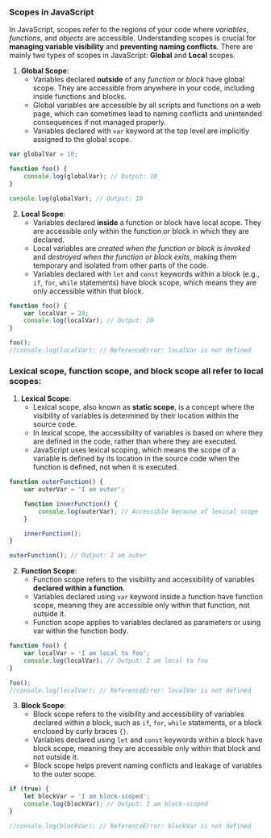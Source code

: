 ### Scopes in JavaScript

In JavaScript, scopes refer to the regions of your code where *variables*, *functions*, and *objects* are accessible. Understanding scopes is crucial for **managing variable visibility** and **preventing naming conflicts**. There are mainly two types of scopes in JavaScript: **Global** and **Local** scopes.

1. **Global Scope**:
    * Variables declared **outside** of any *function* or *block* have global scope. They are accessible from anywhere in your code, including inside functions and blocks.
    * Global variables are accessible by all scripts and functions on a web page, which can sometimes lead to naming conflicts and unintended consequences if not managed properly.
    * Variables declared with `var` keyword at the top level are implicitly assigned to the global scope.

```js
var globalVar = 10;

function foo() {
    console.log(globalVar); // Output: 10
}

console.log(globalVar); // Output: 10
```

2. **Local Scope**:
    * Variables declared **inside** a function or block have local scope. They are accessible only within the function or block in which they are declared.
    * Local variables are *created when the function or block is invoked* and *destroyed when the function or block exits*, making them temporary and isolated from other parts of the code.
    * Variables declared with `let` and `const` keywords within a block (e.g., `if`, `for`, `while` statements) have block scope, which means they are only accessible within that block.

```js
function foo() {
    var localVar = 20;
    console.log(localVar); // Output: 20
}

foo();
//console.log(localVar); // ReferenceError: localVar is not defined
```

### Lexical scope, function scope, and block scope all refer to local scopes:

1. **Lexical Scope**:
    * Lexical scope, also known as **static scope**, is a concept where the visibility of variables is determined by their location within the source code.
    * In lexical scope, the accessibility of variables is based on where they are defined in the code, rather than where they are executed.
    * JavaScript uses lexical scoping, which means the scope of a variable is defined by its location in the source code when the function is defined, not when it is executed.

```js
function outerFunction() {
    var outerVar = 'I am outer';

    function innerFunction() {
        console.log(outerVar); // Accessible because of lexical scope
    }

    innerFunction();
}

outerFunction(); // Output: I am outer
```

2. **Function Scope**:
    * Function scope refers to the visibility and accessibility of variables **declared within a function**.
    * Variables declared using `var` keyword inside a function have function scope, meaning they are accessible only within that function, not outside it.
    * Function scope applies to variables declared as parameters or using var within the function body.

```js
function foo() {
    var localVar = 'I am local to foo';
    console.log(localVar); // Output: I am local to foo
}

foo();
//console.log(localVar); // ReferenceError: localVar is not defined
```

3. **Block Scope**:
    * Block scope refers to the visibility and accessibility of variables declared within a block, such as `if`, `for`, `while` statements, or a block enclosed by curly braces `{}`.
    * Variables declared using `let` and `const` keywords within a block have block scope, meaning they are accessible only within that block and not outside it.
    * Block scope helps prevent naming conflicts and leakage of variables to the outer scope.

```js
if (true) {
    let blockVar = 'I am block-scoped';
    console.log(blockVar); // Output: I am block-scoped
}

//console.log(blockVar); // ReferenceError: blockVar is not defined
```